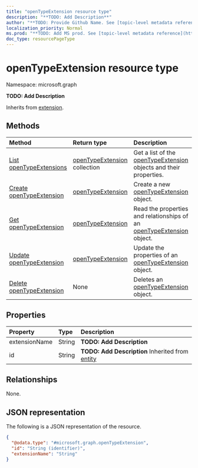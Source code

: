 ```yaml
---
title: "openTypeExtension resource type"
description: "**TODO: Add Description**"
author: "**TODO: Provide Github Name. See [topic-level metadata reference](https://msgo.azurewebsites.net/add/document/guidelines/metadata.html#topic-level-metadata)**"
localization_priority: Normal
ms.prod: "**TODO: Add MS prod. See [topic-level metadata reference](https://msgo.azurewebsites.net/add/document/guidelines/metadata.html#topic-level-metadata)**"
doc_type: resourcePageType
---
```


# openTypeExtension resource type

Namespace: microsoft.graph

**TODO: Add Description**


Inherits from [extension](../resources/extension.md).

## Methods
|Method|Return type|Description|
|:---|:---|:---|
|[List openTypeExtensions](../api/opentypeextension-list.md)|[openTypeExtension](../resources/opentypeextension.md) collection|Get a list of the [openTypeExtension](../resources/opentypeextension.md) objects and their properties.|
|[Create openTypeExtension](../api/opentypeextension-create.md)|[openTypeExtension](../resources/opentypeextension.md)|Create a new [openTypeExtension](../resources/opentypeextension.md) object.|
|[Get openTypeExtension](../api/opentypeextension-get.md)|[openTypeExtension](../resources/opentypeextension.md)|Read the properties and relationships of an [openTypeExtension](../resources/opentypeextension.md) object.|
|[Update openTypeExtension](../api/opentypeextension-update.md)|[openTypeExtension](../resources/opentypeextension.md)|Update the properties of an [openTypeExtension](../resources/opentypeextension.md) object.|
|[Delete openTypeExtension](../api/opentypeextension-delete.md)|None|Deletes an [openTypeExtension](../resources/opentypeextension.md) object.|

## Properties
|Property|Type|Description|
|:---|:---|:---|
|extensionName|String|**TODO: Add Description**|
|id|String|**TODO: Add Description** Inherited from [entity](../resources/entity.md)|

## Relationships
None.

## JSON representation
The following is a JSON representation of the resource.
<!-- {
  "blockType": "resource",
  "keyProperty": "id",
  "@odata.type": "microsoft.graph.openTypeExtension",
  "baseType": "microsoft.graph.extension",
  "openType": true
}
-->
``` json
{
  "@odata.type": "#microsoft.graph.openTypeExtension",
  "id": "String (identifier)",
  "extensionName": "String"
}
```

